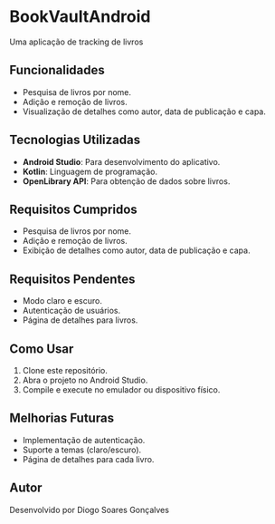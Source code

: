 # BookVaultAndroid

Uma aplicação de tracking de livros

## Funcionalidades
- Pesquisa de livros por nome.
- Adição e remoção de livros.
- Visualização de detalhes como autor, data de publicação e capa.

## Tecnologias Utilizadas
- **Android Studio**: Para desenvolvimento do aplicativo.
- **Kotlin**: Linguagem de programação.
- **OpenLibrary API**: Para obtenção de dados sobre livros.

## Requisitos Cumpridos
- Pesquisa de livros por nome.
- Adição e remoção de livros.
- Exibição de detalhes como autor, data de publicação e capa.

## Requisitos Pendentes
- Modo claro e escuro.
- Autenticação de usuários.
- Página de detalhes para livros.

## Como Usar
1. Clone este repositório.
2. Abra o projeto no Android Studio.
3. Compile e execute no emulador ou dispositivo físico.

## Melhorias Futuras
- Implementação de autenticação.
- Suporte a temas (claro/escuro).
- Página de detalhes para cada livro.

## Autor
Desenvolvido por Diogo Soares Gonçalves
